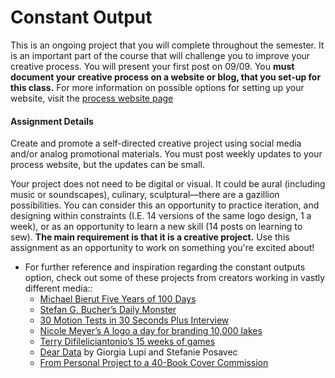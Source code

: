 # Constant Output

This is an ongoing project that you will complete throughout the semester. It is an important part of the course that will challenge you to improve your creative process. You will present your first post on 09/09. You __must document your creative process on a website or blog, that you set-up for this class.__ For more information on possible options for setting up your website, visit the [process website page](process_website.md)


#### Assignment Details
Create and promote a self-directed creative project using social media and/or analog promotional materials. You must post weekly updates to your process website, but the updates can be small.  

Your project does not need to be digital or visual. It could be aural (including music or soundscapes), culinary, sculptural—there are a gazillion possibilities. You can consider this an opportunity to practice iteration, and designing within constraints (I.E. 14 versions of the same logo design, 1 a week), or as an opportunity to learn a new skill (14 posts on learning to sew). **The main requirement is that it is a creative project.** Use this assignment as an opportunity to work on something you're excited about!

*   For further reference and inspiration regarding the constant outputs option, check out some of these projects from creators working in vastly different media::
    *   [Michael Bierut Five Years of 100 Days](http://designobserver.com/feature/five-years-of-100-days/24678)
    *   [Stefan G. Bucher’s Daily Monster](http://www.dailymonster.com/344_loves_you/monsterarchive.html)
    *   [30 Motion Tests in 30 Seconds Plus Interview](http://greyscalegorilla.com/blog/2011/01/30-motion-tests-in-30-seconds-plus-interview)
    *   [Nicole Meyer’s A logo a day for branding 10,000 lakes](http://www.psfk.com/2011/09/branding-10000-lakes-one-minnesota-lake-one-logo-every-day.html)
    *   [Terry Difileliciantonio’s 15 weeks of games](https://15weeksofgames.wordpress.com/)
    *   [Dear Data](http://www.dear-data.com/theproject) by Giorgia Lupi and Stefanie Posavec
    * [From Personal Project to a 40-Book Cover Commission](http://99u.com/articles/53891/from-personal-project-to-a-40-book-cover-commission)
    
